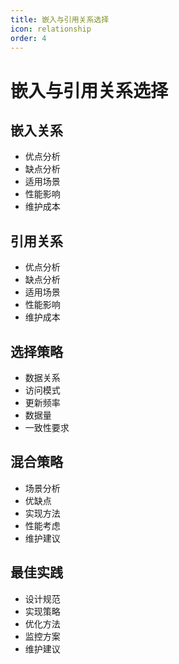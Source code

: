 ```yaml
---
title: 嵌入与引用关系选择
icon: relationship
order: 4
---
```


# 嵌入与引用关系选择

## 嵌入关系
- 优点分析
- 缺点分析
- 适用场景
- 性能影响
- 维护成本

## 引用关系
- 优点分析
- 缺点分析
- 适用场景
- 性能影响
- 维护成本

## 选择策略
- 数据关系
- 访问模式
- 更新频率
- 数据量
- 一致性要求

## 混合策略
- 场景分析
- 优缺点
- 实现方法
- 性能考虑
- 维护建议

## 最佳实践
- 设计规范
- 实现策略
- 优化方法
- 监控方案
- 维护建议
